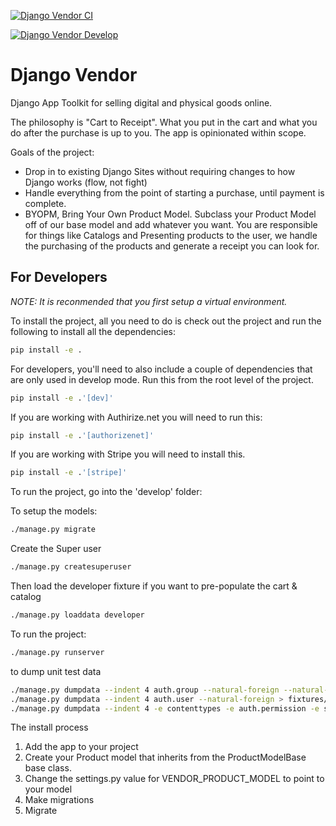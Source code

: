 [![Django Vendor CI](https://github.com/renderbox/django-vendor/actions/workflows/vendor_ci.yml/badge.svg)](https://github.com/renderbox/django-vendor/actions/workflows/vendor_ci.yml)

[![Django Vendor Develop](https://github.com/renderbox/django-vendor/actions/workflows/vendor_develop.yml/badge.svg)](https://github.com/renderbox/django-vendor/actions/workflows/vendor_develop.yml)

# Django Vendor

Django App Toolkit for selling digital and physical goods online.

The philosophy is "Cart to Receipt". What you put in the cart and what you do after the purchase is up to you. The app is opinionated within scope.

Goals of the project:

- Drop in to existing Django Sites without requiring changes to how Django works (flow, not fight)
- Handle everything from the point of starting a purchase, until payment is complete.
- BYOPM, Bring Your Own Product Model. Subclass your Product Model off of our base model and add whatever you want. You are responsible for things like Catalogs and Presenting products to the user, we handle the purchasing of the products and generate a receipt you can look for.

## For Developers

_NOTE: It is reconmended that you first setup a virtual environment._

To install the project, all you need to do is check out the project and run the following to install all the dependencies:

```bash
pip install -e .
```

For developers, you'll need to also include a couple of dependencies that are only used in develop mode. Run this from the root level of the project.

```bash
pip install -e .'[dev]'
```

If you are working with Authirize.net you will need to run this:

```bash
pip install -e .'[authorizenet]'
```

If you are working with Stripe you will need to install this.

```bash
pip install -e .'[stripe]'
```

To run the project, go into the 'develop' folder:

To setup the models:

```bash
./manage.py migrate
```

Create the Super user

```bash
./manage.py createsuperuser
```

Then load the developer fixture if you want to pre-populate the cart & catalog

```bash
./manage.py loaddata developer
```

To run the project:

```bash
./manage.py runserver
```

to dump unit test data

```bash
./manage.py dumpdata --indent 4 auth.group --natural-foreign --natural-primary > fixtures/group.json
./manage.py dumpdata --indent 4 auth.user --natural-foreign > fixtures/user.json
./manage.py dumpdata --indent 4 -e contenttypes -e auth.permission -e sessions -e admin.logentry -e account.emailaddress -e auth.group -e auth.user > fixtures/unit_test.json
```

The install process

1. Add the app to your project
2. Create your Product model that inherits from the ProductModelBase base class.
3. Change the settings.py value for VENDOR_PRODUCT_MODEL to point to your model
4. Make migrations
5. Migrate
